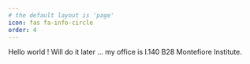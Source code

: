 ```yaml
---
# the default layout is 'page'
icon: fas fa-info-circle
order: 4
---
```


Hello world ! Will do it later ... my office is I.140 B28 Montefiore Institute.